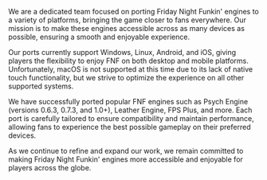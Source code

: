 We are a dedicated team focused on porting Friday Night Funkin' engines to a variety of platforms, bringing the game closer to fans everywhere. Our mission is to make these engines accessible across as many devices as possible, ensuring a smooth and enjoyable experience.

Our ports currently support Windows, Linux, Android, and iOS, giving players the flexibility to enjoy FNF on both desktop and mobile platforms. Unfortunately, macOS is not supported at this time due to its lack of native touch functionality, but we strive to optimize the experience on all other supported systems.

We have successfully ported popular FNF engines such as Psych Engine (versions 0.6.3, 0.7.3, and 1.0+), Leather Engine, FPS Plus, and more. Each port is carefully tailored to ensure compatibility and maintain performance, allowing fans to experience the best possible gameplay on their preferred devices.

As we continue to refine and expand our work, we remain committed to making Friday Night Funkin' engines more accessible and enjoyable for players across the globe.
